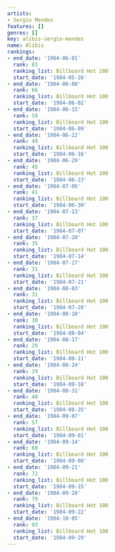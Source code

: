 ```yaml
---
artists:
- Sergio Mendes
features: []
genres: []
key: alibis-sergio-mendes
name: Alibis
rankings:
- end_date: '1984-06-01'
  rank: 83
  ranking_list: Billboard Hot 100
  start_date: '1984-05-26'
- end_date: '1984-06-08'
  rank: 66
  ranking_list: Billboard Hot 100
  start_date: '1984-06-02'
- end_date: '1984-06-15'
  rank: 58
  ranking_list: Billboard Hot 100
  start_date: '1984-06-09'
- end_date: '1984-06-22'
  rank: 49
  ranking_list: Billboard Hot 100
  start_date: '1984-06-16'
- end_date: '1984-06-29'
  rank: 45
  ranking_list: Billboard Hot 100
  start_date: '1984-06-23'
- end_date: '1984-07-06'
  rank: 41
  ranking_list: Billboard Hot 100
  start_date: '1984-06-30'
- end_date: '1984-07-13'
  rank: 37
  ranking_list: Billboard Hot 100
  start_date: '1984-07-07'
- end_date: '1984-07-20'
  rank: 35
  ranking_list: Billboard Hot 100
  start_date: '1984-07-14'
- end_date: '1984-07-27'
  rank: 31
  ranking_list: Billboard Hot 100
  start_date: '1984-07-21'
- end_date: '1984-08-03'
  rank: 31
  ranking_list: Billboard Hot 100
  start_date: '1984-07-28'
- end_date: '1984-08-10'
  rank: 30
  ranking_list: Billboard Hot 100
  start_date: '1984-08-04'
- end_date: '1984-08-17'
  rank: 29
  ranking_list: Billboard Hot 100
  start_date: '1984-08-11'
- end_date: '1984-08-24'
  rank: 29
  ranking_list: Billboard Hot 100
  start_date: '1984-08-18'
- end_date: '1984-08-31'
  rank: 48
  ranking_list: Billboard Hot 100
  start_date: '1984-08-25'
- end_date: '1984-09-07'
  rank: 57
  ranking_list: Billboard Hot 100
  start_date: '1984-09-01'
- end_date: '1984-09-14'
  rank: 60
  ranking_list: Billboard Hot 100
  start_date: '1984-09-08'
- end_date: '1984-09-21'
  rank: 72
  ranking_list: Billboard Hot 100
  start_date: '1984-09-15'
- end_date: '1984-09-28'
  rank: 79
  ranking_list: Billboard Hot 100
  start_date: '1984-09-22'
- end_date: '1984-10-05'
  rank: 93
  ranking_list: Billboard Hot 100
  start_date: '1984-09-29'
---
```


